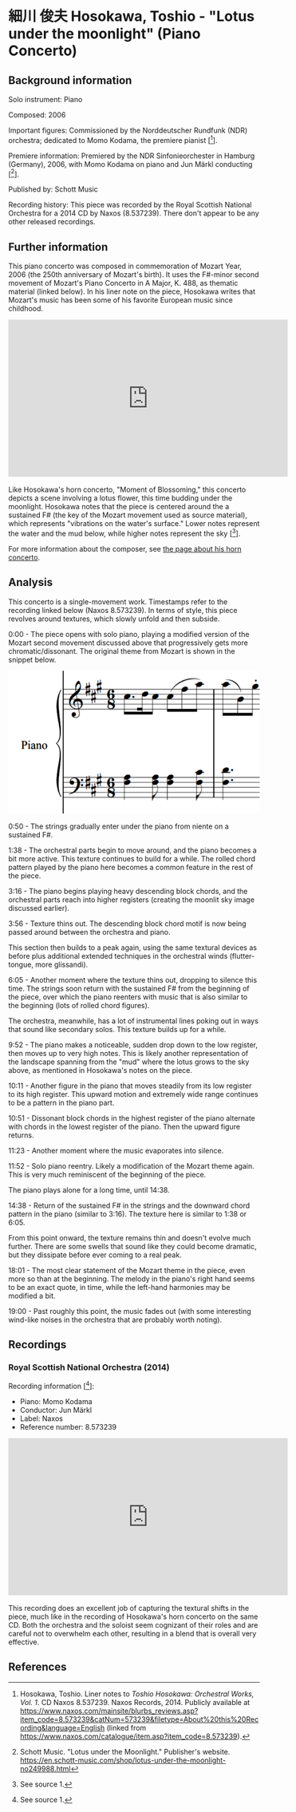 # 細川 俊夫 Hosokawa, Toshio - "Lotus under the moonlight" (Piano Concerto)

## Background information

Solo instrument: Piano

Composed: 2006

Important figures: Commissioned by the Norddeutscher Rundfunk (NDR) orchestra;
dedicated to Momo Kodama, the premiere pianist \[[^1]\].

Premiere information: Premiered by the NDR Sinfonieorchester in Hamburg (Germany),
2006, with Momo Kodama on piano and Jun Märkl conducting \[[^2]\].

Published by: Schott Music

Recording history: This piece was recorded by the Royal Scottish National
Orchestra for a 2014 CD by Naxos (8.537239). There don't
appear to be any other released recordings.

## Further information

This piano concerto was composed in commemoration of Mozart Year, 2006
(the 250th anniversary of Mozart's birth).
It uses the F#-minor second movement of Mozart's Piano Concerto in A Major,
K. 488, as thematic material (linked below).
In his liner note on the piece, Hosokawa writes that Mozart's music has been
some of his favorite European music since childhood.

<iframe width="560" height="315" src="https://www.youtube.com/embed/6Sxp9M0Jm4w?start=703" frameborder="0" allow="accelerometer; autoplay; clipboard-write; encrypted-media; gyroscope; picture-in-picture" allowfullscreen></iframe>

Like Hosokawa's horn concerto, "Moment of Blossoming," this concerto depicts
a scene involving a lotus flower, this time budding under the moonlight.
Hosokawa notes that the piece is centered around the a sustained F# (the key of
the Mozart movement used as source material), which represents "vibrations on
the water's surface." Lower notes represent the water and the mud below, while
higher notes represent the sky \[[^3]\].

For more information about the composer, see
[the page about his horn concerto](./07-hosokawa-moment-of-blossoming.md).

## Analysis

This concerto is a single-movement work.
Timestamps refer to the recording linked below (Naxos 8.573239).
In terms of style, this piece revolves around textures, which slowly
unfold and then subside.

0:00 - The piece opens with solo piano, playing a modified version of
the Mozart second movement discussed above that progressively gets
more chromatic/dissonant.
The original theme from Mozart is shown in the snippet below.

![The Mozart theme used in this piece.](../snippets/09-hosokawa-lotus-under-the-moonlight/mozart-k488-ii-theme.png)

0:50 - The strings gradually enter under the piano from niente on a sustained F#.

1:38 - The orchestral parts begin to move around, and the piano becomes a bit
more active. This texture continues to build for a while. The rolled chord
pattern played by the piano here becomes a common feature in the rest of the piece.

3:16 - The piano begins playing heavy descending block chords, and the orchestral
parts reach into higher registers (creating the moonlit sky image discussed earlier).

3:56 - Texture thins out. The descending block chord motif is now being passed around
between the orchestra and piano.

This section then builds to a peak again, using the same textural devices as before
plus additional extended techniques in the orchestral winds (flutter-tongue,
more glissandi).

6:05 - Another moment where the texture thins out, dropping to silence this time.
The strings soon return with the sustained F# from the beginning of the piece,
over which the piano reenters with music that is also similar to the beginning
(lots of rolled chord figures).

The orchestra, meanwhile, has a lot of instrumental lines poking out in ways
that sound like secondary solos. This texture builds up for a while.

9:52 - The piano makes a noticeable, sudden drop down to the low register, then
moves up to very high notes.
This is likely another representation of the landscape spanning from the "mud"
where the lotus grows to the sky above, as mentioned in Hosokawa's notes
on the piece.

10:11 - Another figure in the piano that moves steadily from its low
register to its high register.
This upward motion and extremely wide range continues to be
a pattern in the piano part.

10:51 - Dissonant block chords in the highest register of the piano alternate
with chords in the lowest register of the piano.
Then the upward figure returns.

11:23 - Another moment where the music evaporates into silence.

11:52 - Solo piano reentry. Likely a modification of the Mozart theme again.
This is very much reminiscent of the beginning of the piece.

The piano plays alone for a long time, until 14:38.

14:38 - Return of the sustained F# in the strings and the downward chord
pattern in the piano (similar to 3:16). The texture here is similar to 1:38
or 6:05.

From this point onward, the texture remains thin and doesn't evolve much further.
There are some swells that sound like they could become dramatic, but they
dissipate before ever coming to a real peak.

18:01 - The most clear statement of the Mozart theme in the piece, even more so
than at the beginning.
The melody in the piano's right hand seems to be an exact quote, in time, while
the left-hand harmonies may be modified a bit.

19:00 - Past roughly this point, the music fades out (with some interesting
wind-like noises in the orchestra that are probably worth noting).

## Recordings

### Royal Scottish National Orchestra (2014)

Recording information \[[^4]\]:
- Piano: Momo Kodama
- Conductor: Jun Märkl
- Label: Naxos
- Reference number: 8.573239

<iframe width="560" height="315" src="https://www.youtube.com/embed/3SJeSgqtAN8" frameborder="0" allow="accelerometer; autoplay; clipboard-write; encrypted-media; gyroscope; picture-in-picture" allowfullscreen></iframe>

This recording does an excellent job of capturing the textural shifts in the
piece, much like in the recording of Hosokawa's horn concerto on the same CD.
Both the orchestra and the soloist seem cognizant of their roles and are
careful not to overwhelm each other, resulting in a blend that is overall
very effective.

## References

[^1]: Hosokawa, Toshio. Liner notes to *Toshio Hosokawa: Orchestral Works, Vol. 1*. CD Naxos 8.537239. Naxos Records, 2014. Publicly available at <https://www.naxos.com/mainsite/blurbs_reviews.asp?item_code=8.573239&catNum=573239&filetype=About%20this%20Recording&language=English> (linked from <https://www.naxos.com/catalogue/item.asp?item_code=8.573239>).

[^2]: Schott Music. "Lotus under the Moonlight." Publisher's website. <https://en.schott-music.com/shop/lotus-under-the-moonlight-no249988.html>

[^3]: See source 1.

[^4]: See source 1.
